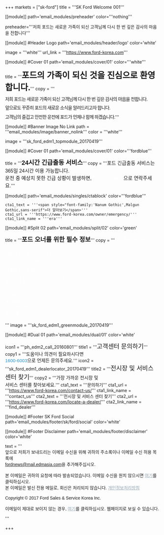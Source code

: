 
+++
markets = ["sk-ford"]
title = '''SK Ford Welcome 001'''

[[module]]
path='email_modules/preheader'
color='''nothing'''

   preheader='''저희 포드는 새로운 가족이 되신 고객님께 다시 한 번 깊은 감사의 마음을 전합니다'''

[[module]] #Header Logo
path='email_modules/header/logo'
color='white'

  image = '''white'''
  url_link = '''https://www.ford-korea.com'''

[[module]] #Cover 01
path='email_modules/cover/01'
color='''white'''
 
 title = '''<span style="font-Size:27px;font-family:'Nanum Gothic',Malgun Gothic,sans-serif"><b>포드의 가족이 되신 것을 진심으로 환영합니다.</b></span>'''
  copy = '''<span style="font-size:15px;line-height: 14px;font-family:'Nanum Gothic',Malgun Gothic,sans-serif;letter-spacing: -1px;"><br /><br />저희 포드는 새로운 가족이 되신 고객님께 다시 한 번 깊은 감사의 마음을 전합니다.<br /><br />앞으로도 꾸준히 포드의 새로운 소식을 알려드리고자 합니다.<br /><br />고객님의 즐겁고 안전한 운전에 포드가 언제나 함께 하겠습니다.</span>'''

[[module]] #Banner Image No Link
path = '''email_modules/image/banner_nolink'''
color = '''white'''

  image = '''sk_ford_edm1_topmodule_20170419'''

[[module]] #Cover 01
path='email_modules/cover/01'
color='''fordblue'''
 
  title = '''<span style="font-size:20px;font-family:'Nanum Gothic',Malgun Gothic,sans-serif"><b>24시간 긴급출동 서비스</b></span>'''
  copy = '''<span style="font-size:16px;font-family:'Nanum-Gothic',Malgun Gothic,sans-serif">포드 긴급출동 서비스는 365일 24시간 이용 가능합니다.<br />운전 중 예상치 못한 긴급 상황이 발생하면, <a href="tel:080-300-3673" name="tel" style="text-decoration:none; color:#FFFFFF;">080-300-3673</a>으로 연락주세요.</span>'''
  
[[module]]
path='email_modules/singles/ctablock'
color='''fordblue'''
	
	cta1_text = '''<span style="font-family:'Nanum Gothic',Malgun Gothic,sans-serif">더 알아보기</span>'''
	cta1_url = '''https://www.ford-korea.com/owner/emergency/'''
	cta1_link_name = '''era'''
    
[[module]] #Split 02
path='email_modules/split/02'
color='green'

  title = '''<span style="font-family:'Nanum Gothic',Malgun Gothic,sans-serif;font-size:20px;"><b>포드 오너를 위한 필수 정보</b></span>'''
  copy = '''<span style="color:#FFFFFF;font-family:'Nanum Gothic',Malgun Gothic,sans-serif">포드 웹사이트에는 더 쉽게<br/>차량을 관리할 수 있도록 돕는<br/>값진 정보가 가득합니다. <br/><br/>아래의 링크를 클릭하시면<br/>고객님께 꼭 필요한 서비스 정보를<br />확인하실 수 있습니다.
	<ul style="margin: 20px; padding: 0;text-decoration:underline; color:#FFFFFF">
		<li><a href="https://www.ford-korea.com/owner/warranty/" name="warranty" style="text-decoration:underline; color:#FFFFFF;">보증 서비스</a></li>
		<li><a href="https://www.ford-korea.com/owner/maintenance/" name="vehicle_maintenance" style="text-decoration:underline; color:#FFFFFF;font-family:'Nanum Gothic',Malgun Gothic,sans-serif;">차량 관리</a></li>
		<li><a href="https://www.ford-korea.com/owner/genuine-service/" name="genuine_service" style="text-decoration:underline; color:#FFFFFF;font-family:'Nanum Gothic',Malgun Gothic,sans-serif;">전문가의 공인 서비스 </a></li>
		<li><a href="https://www.ford-korea.com/owner/recall-guidance/" name="recall_guidance" style="text-decoration:underline; color:#FFFFFF;font-family:'Nanum Gothic',Malgun Gothic,sans-serif;">리콜 안내</a></li>
	</ul></span>'''
  image = '''sk_ford_edm1_greenmodule_20170419'''

[[module]] #Dual 01
path='email_modules/dual/01'
color='white'

  icon1 = '''ph_edm2_call_20160801'''
  title1 = '''<span style="font-size:20px;font-family:'Nanum Gothic',Malgun Gothic,sans-serif">고객센터 문의하기</span>'''
  copy1 = '''<span style="font-size:15px;font-family:'Nanum Gothic',Malgun Gothic,sans-serif">도움이나 의견이 필요하시다면 <br/><a href="tel:1600-6003" name="tel" style="text-decoration:none; color:#2d96cd;">1600-6003</a>으로 언제든 문의주세요.</span>'''
  icon2 = '''sk_ford_edm1_dealerlocator_20170419'''
  title2 = '''<span style="font-size:20px; font-family:'Nanum Gothic',Malgun Gothic,sans-serif">전시장 및 서비스 센터 찾기</span>'''
  copy2 = '''<span style="font-size:15px;font-family:Nanum Gothic,Malgun Gothic,sans-serif">가장 가까운 전시장 및<br />서비스 센터를 찾아보세요.</span>'''
  cta1_text = '''<span style="font-family:'Nanum Gothic',Malgun Gothic,sans-serif">문의하기</span>'''
  cta1_url = '''https://www.ford-korea.com/contact-us/'''
  cta1_link_name = '''contact_us'''
  cta2_text = '''<span style="font-family:Malgun Gothic,sans-serif">전시장 및 서비스 센터 찾기</span>'''
  cta2_url = '''https://www.ford-korea.com/locate-a-dealer/'''
  cta2_link_name = '''find_dealer'''

[[module]] #Footer SK Ford Social
path='email_modules/footer/sk/ford/social'
color='white'

[[module]] #Footer Disclaimer
path='email_modules/footer/disclaimer'
color='white'

text = '''<span style="font-family:'Nanum Gothic',Malgun Gothic,sans-serif"><br/>앞으로 저희가 보내드리는 이메일 수신을 위해 귀하의 주소록이나 이메일 수신 허용 목록에 <br/><span style="font-family:'Nanum Gothic',Malgun Gothic,sans-serif; text-decoration:underline; color:#91a4b1;">fordnews@mail.edmasia.com</span>을 추가해주십시오.<br/><br/>본 이메일은 귀하의 요청에 따라 발송되었습니다. 이메일 수신을 원치 않으시면 <a href="<%unsubscribe_link_text%>" style="color:#91a4b1; text-decoration:underline">여기</a>를 클릭하십시오. <br />본 이메일은 발신 전용 메일로, 회신은 처리되지 않습니다. <a href="https://www.ford-korea.com/privacy/" name="privacy" style="text-decoration:underline; color:#91a4b1;">개인정보처리방침</a> <br/><br/>Copyright © 2017 Ford Sales & Service Korea Inc.<br /><br />이메일이 제대로 보이지 않는 경우, <span class="mobile-display-block"></span><a href="<%syslink_message_read url='/public/read_message.jsp'%>" style="color:#91a4b1; text-decoration:underline">여기</a>를 클릭하십시오. 웹페이지로 보실 수 있습니다.<p> </p><p> </p><p> </p></span>'''

+++

